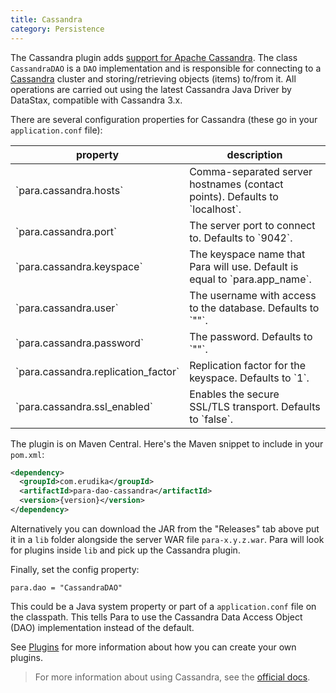```yaml
---
title: Cassandra
category: Persistence
---
```


The Cassandra plugin adds [support for Apache Cassandra](https://github.com/Erudika/para-dao-cassandra).
The class `CassandraDAO` is a `DAO` implementation and is responsible for connecting to a [Cassandra](https://cassandra.apache.org/)
cluster and storing/retrieving objects (items) to/from it. All operations are carried out using the latest Cassandra
Java Driver by DataStax, compatible with Cassandra 3.x.

There are several configuration properties for Cassandra (these go in your `application.conf` file):

<table class="table table-striped">
	<thead>
		<tr>
			<th>property</th>
			<th>description</th>
		</tr>
	</thead>
	<tbody>
		<tr><td>`para.cassandra.hosts`</td><td> Comma-separated server hostnames (contact points). Defaults to `localhost`.</td></tr>
		<tr><td>`para.cassandra.port`</td><td> The server port to connect to. Defaults to `9042`.</td></tr>
		<tr><td>`para.cassandra.keyspace`</td><td> The keyspace name that Para will use. Default is equal to `para.app_name`.</td></tr>
		<tr><td>`para.cassandra.user`</td><td> The username with access to the database. Defaults to `""`.</td></tr>
		<tr><td>`para.cassandra.password`</td><td> The password. Defaults to `""`.</td></tr>
		<tr><td>`para.cassandra.replication_factor`</td><td> Replication factor for the keyspace. Defaults to `1`.</td></tr>
		<tr><td>`para.cassandra.ssl_enabled`</td><td> Enables the secure SSL/TLS transport. Defaults to `false`.</td></tr>
	</tbody>
</table>

The plugin is on Maven Central. Here's the Maven snippet to include in your `pom.xml`:

```xml
<dependency>
  <groupId>com.erudika</groupId>
  <artifactId>para-dao-cassandra</artifactId>
  <version>{version}</version>
</dependency>
```

Alternatively you can download the JAR from the "Releases" tab above put it in a `lib` folder alongside the server
WAR file `para-x.y.z.war`. Para will look for plugins inside `lib` and pick up the Cassandra plugin.

Finally, set the config property:
```
para.dao = "CassandraDAO"
```
This could be a Java system property or part of a `application.conf` file on the classpath.
This tells Para to use the Cassandra Data Access Object (DAO) implementation instead of the default.

See [Plugins](#008-plugins) for more information about how you can create your own plugins.

> For more information about using Cassandra, see the [official docs](https://cassandra.apache.org/doc/latest/).
